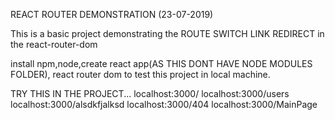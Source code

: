 REACT ROUTER DEMONSTRATION (23-07-2019)

This is a basic project demonstrating the 
ROUTE
SWITCH
LINK
REDIRECT   in the react-router-dom

install npm,node,create react app(AS THIS DONT HAVE NODE MODULES FOLDER), react router dom to test this project in local machine.

TRY THIS IN THE PROJECT...
localhost:3000/
localhost:3000/users
localhost:3000/alsdkfjalksd
localhost:3000/404
localhost:3000/MainPage

